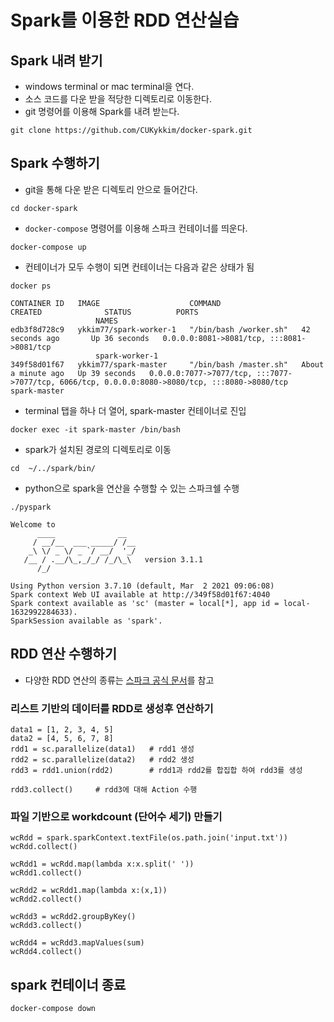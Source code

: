 # Spark를 이용한 RDD 연산실습


## Spark 내려 받기

- windows terminal or mac terminal을 연다. 
- 소스 코드를 다운 받을 적당한 디렉토리로 이동한다.  
- git 명령어를 이용해 Spark를 내려 받는다. 

```
git clone https://github.com/CUKykkim/docker-spark.git
```


## Spark 수행하기

- git을 통해 다운 받은 디렉토리 안으로 들어간다. 

```
cd docker-spark
```

- `docker-compose` 명령어를 이용해 스파크 컨테이너를 띄운다. 
  
```
docker-compose up
```

- 컨테이너가 모두 수행이 되면 컨테이너는 다음과 같은 상태가 됨

```
docker ps
```

```
CONTAINER ID   IMAGE                    COMMAND                  CREATED              STATUS          PORTS
                   NAMES
edb3f8d728c9   ykkim77/spark-worker-1   "/bin/bash /worker.sh"   42 seconds ago       Up 36 seconds   0.0.0.0:8081->8081/tcp, :::8081->8081/tcp
                   spark-worker-1
349f58d01f67   ykkim77/spark-master     "/bin/bash /master.sh"   About a minute ago   Up 39 seconds   0.0.0.0:7077->7077/tcp, :::7077->7077/tcp, 6066/tcp, 0.0.0.0:8080->8080/tcp, :::8080->8080/tcp   spark-master
```


- terminal 탭을 하나 더 열어, spark-master 컨테이너로 진입

```
docker exec -it spark-master /bin/bash
```

- spark가 설치된 경로의 디렉토리로 이동

```
cd  ~/../spark/bin/
```

- python으로 spark을 연산을 수행할 수 있는 스파크쉘 수행

```
./pyspark
```

```
Welcome to
      ____              __
     / __/__  ___ _____/ /__
    _\ \/ _ \/ _ `/ __/  '_/
   /__ / .__/\_,_/_/ /_/\_\   version 3.1.1
      /_/

Using Python version 3.7.10 (default, Mar  2 2021 09:06:08)
Spark context Web UI available at http://349f58d01f67:4040
Spark context available as 'sc' (master = local[*], app id = local-1632992284633).
SparkSession available as 'spark'.
```


## RDD 연산 수행하기

- 다양한 RDD 연산의 종류는 [스파크 공식 문서](https://spark.apache.org/docs/1.2.0/programming-guide.html#transformations)를 참고

### 리스트 기반의 데이터를 RDD로 생성후 연산하기

```
data1 = [1, 2, 3, 4, 5]
data2 = [4, 5, 6, 7, 8]
rdd1 = sc.parallelize(data1)   # rdd1 생성
rdd2 = sc.parallelize(data2)   # rdd2 생성
rdd3 = rdd1.union(rdd2)        # rdd1과 rdd2를 합집합 하여 rdd3를 생성

rdd3.collect()     # rdd3에 대해 Action 수행

```

### 파일 기반으로 workdcount (단어수 세기) 만들기

```
wcRdd = spark.sparkContext.textFile(os.path.join('input.txt'))
wcRdd.collect()

wcRdd1 = wcRdd.map(lambda x:x.split(' '))
wcRdd1.collect()

wcRdd2 = wcRdd1.map(lambda x:(x,1))
wcRdd2.collect()

wcRdd3 = wcRdd2.groupByKey()
wcRdd3.collect()

wcRdd4 = wcRdd3.mapValues(sum)
wcRdd4.collect()

```


## spark 컨테이너 종료

```
docker-compose down
```

